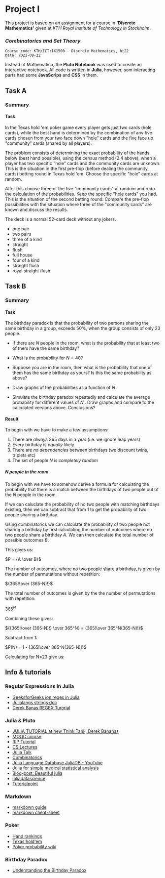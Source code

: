 # Project I

This project is based on an assignment for a course in **'Discrete Mathematics'** 
given at *KTH Royal Institute of Technology in Stockholm*.

### _Combinatorics and Set Theory_
    Course code: KTH/ICT:IX1500 - Discrete Mathematics, ht22 
    Date: 2022-09-22

Instead of Mathematica, the **Pluto Notebook** was used to create 
an interactive notebook.
All code is written in **Julia**, however, som interacting parts had 
some **JavaScrips** and **CSS** in them.

## Task A
### Summary
#### Task
In the Texas hold 'em poker game every player gets just two cards (hole cards),
while the best hand is determined by the combination of any five cards chosen
from your two face down \"hole\" cards and the five face up \"community\" cards
(shared by all players). 

The problem consists of determining the exact probability of the hands below
(best hand possible), using the census method (2.4 above), when a player has two
specific \"hole\" cards and the community cards are unknown. This is the situation
in the first pre-flop (before dealing the community cards) betting round in
Texas hold 'em. Choose the specific \"hole\" cards at random. 

After this choose three of the five \"community cards\" at random and redo the
calculation of the probabilities. Keep the specific \"hole cards\" you had.
This is the situation of the second betting round. Compare the pre-flop
possibilities with the situation where three of the \"community cards\" are
known and discuss the results.

The deck is a normal 52-card deck without any jokers.

* one pair
* two pairs
* three of a kind
* straight
* flush
* full house
* four of a kind
* straight flush
* royal straight flush
 
## Task B
### Summary
#### Task
The birthday paradox is that the probability of two persons sharing the same
birthday in a
group, exceeds 50%, when the group consists of only 23 people.

* If there are $N$ people in the room, what is the probability that at least
  two of them have the same birthday?
* What is the probability for $N = 40$?

* Suppose you are in the room, then what is the probability that one of them
  has the same birthday as yours? Is this the same probability as above?
* Draw graphs of the probabilities as a function of $N$ .
* Simulate the birthday paradox repeatedly and calculate the average
  probability for different values of $N$ . Draw graphs and compare to the
  calculated versions above. Conclusions?
  
#### Result

To begin with we have to make a few assumptions:

1. There are *always* 365 days in a year (i.e. we ignore leap years)
2. Every birthday is *equally* likely
3. There are *no dependencies* between birthdays (we discount twins, triplets etc)
4. The set of people $N$ is *completely random*

##### N people in the room

To begin with we have to somehow derive a formula for calculating the probability that there is a match between the birthdays of two people out of the $N$ people in the room.

If we can caluclate the probability of no two people with matching birthdays existing, then we can subtract that from $1$ to get the probability of two people sharing a birthday.

Using combinatorics we can calculate the probability of two people not sharing a birthday by first calculating the number of outcomes where no two people share a birthday $A$. We can then calculate the total number of possible outcomes $B$.

This gives us:

$P = {A \over B}$

The number of outcomes, where no two people share a birthday, is given by the number of permutations without repetition:

${365!\over (365-N)!}$

The total number of outcomes is given by the the number of permutations with repetition:

$365^N$

Combining these gives:

${{365!\over (365-N)!} \over 365^N} = {365!\over 365^N(365-N)!}$

Subtract from 1:

$P(N) = 1 - {365!\over 365^N(365-N)!}$

Calculating for N=23 give us:

## Info & tutorials

### Regular Expressions in Julia
- [GeeksforGeeks ion regex in Julia](https://www.geeksforgeeks.org/regular-expressions-in-julia/)
- [Julialangs strings doc](https://docs.julialang.org/en/v1/manual/strings/)
- [Derek Banas REGEX Turorial](https://www.youtube.com/watch?v=DRR9fOXkfRE&list=PLFA4F2FDD28D0C40E)

### Julia & Pluto
* [JULIA TUTORIAL at new Think Tank, Derek Bananas](https://www.newthinktank.com/2018/10/julia-tutorial/)
* [MOOC course](https://syl1.gitbook.io/julia-language-a-concise-tutorial/)
* [RIP Tutorial](https://riptutorial.com/julia-lang)
* [CS Lectures](https://www.cs.mcgill.ca/~dprecup/courses/IntroCS/Lectures/)
* [Julia Talk](https://www.talkjulia.com/)
* [Combinatorics](https://juliamath.github.io/Combinatorics.jl/dev/)
* [Julia Language Database JuliaDB - YouTube](https://www.youtube.com/watch?v=pv5zfIs2lyU&list=PLsu0TcgLDUiLfwJipaXOBRqwqZlT4Atfk)
* [Julia for simple medical statistical analysis](https://www.youtube.com/watch?v=4nPmKG_f8-M&list=PLsu0TcgLDUiIznEhN165XmykqyLgzwY0Y)
* [Blog-post: Beautiful julia](http://blog.translusion.com/posts/beautiful-julia/)
* [juliadatascience](https://juliadatascience.io/)
* [Tutorialpoint](https://www.tutorialspoint.com/julia/julia_dictionaries_sets.htm)

### Markdown
* [markdown guide](https://www.markdownguide.org/)
* [markdown cheat-sheet](https://www.markdownguide.org/cheat-sheet/)

### Poker
* [Hand rankings](https://www.pokerstars.se/en/poker/games/rules/hand-rankings/)
* [Texas hold'em](https://www.pokerstars.se/en/poker/games/texas-holdem/)
* [Poker probability wiki](https://en.wikipedia.org/wiki/Poker_probability)

### Birthday Paradox
* [Understanding the Birthday Paradox](https://betterexplained.com/articles/understanding-the-birthday-paradox/)
